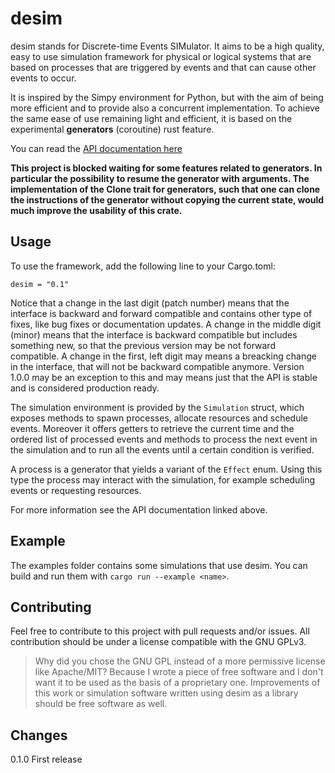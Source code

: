 # desim
desim stands for Discrete-time Events SIMulator.
It aims to be a high quality, easy to use simulation framework for physical or
logical systems that are based on processes that are triggered by events
and that can cause other events to occur.

It is inspired by the Simpy environment for Python,
but with the aim of being more efficient and to provide also a concurrent
implementation.
To achieve the same ease of use remaining light and efficient, it is based on
the experimental __generators__ (coroutine) rust feature.

You can read the [API documentation here](docs.rs/desim)

**This project is blocked waiting for some features related to __generators__.
In particular the possibility to resume the generator with arguments.
The implementation of the Clone trait for generators, such that one can clone
the instructions of the generator without copying the current state, would
much improve the usability of this crate.**

## Usage
To use the framework, add the following line to your Cargo.toml:
```
desim = "0.1"
```
Notice that a change in the last digit (patch number) means that the interface
is backward and forward compatible and contains other type of fixes, like bug
fixes or documentation updates.
A change in the middle digit (minor) means that the interface is backward
compatible but includes something new, so that the previous version may be not
forward compatible.
A change in the first, left digit may means a breacking change in the interface,
that will not be backward compatible anymore.
Version 1.0.0 may be an exception to this and may means just that the API is
stable and is considered production ready.

The simulation environment is provided by the `Simulation` struct, which exposes
methods to spawn processes, allocate resources and schedule events.
Moreover it offers getters to retrieve the current time and the ordered list of
processed events and methods to process the next event in the simulation and to
run all the events until a certain condition is verified.

A process is a generator that yields a variant of the `Effect` enum.
Using this type the process may interact with the simulation,
for example scheduling events or requesting resources.

For more information see the API documentation linked above.

## Example
The examples folder contains some simulations that use desim.
You can build and run them with `cargo run --example <name>`.

## Contributing
Feel free to contribute to this project with pull requests and/or issues.
All contribution should be under a license compatible with the GNU GPLv3.

> Why did you chose the GNU GPL instead of a more permissive license like Apache/MIT?
Because I wrote a piece of free software and I don't want it to be used as the
basis of a proprietary one. Improvements of this work or simulation software
written using desim as a library should be free software as well.

## Changes
0.1.0 First release
